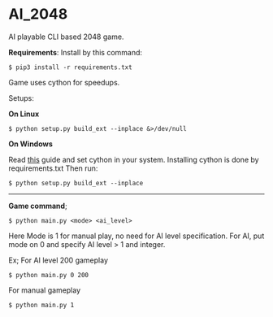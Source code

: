 # AI_2048
AI playable CLI based 2048 game.

**Requirements**:
Install by this command:

    $ pip3 install -r requirements.txt

Game uses cython for speedups.

Setups:

**On Linux**

    $ python setup.py build_ext --inplace &>/dev/null

**On Windows**

Read [this](https://github.com/cython/cython/wiki/InstallingOnWindows) guide and set cython in your system.
Installing cython is done by requirements.txt
Then run:

    $ python setup.py build_ext --inplace
-----------------------------------------------------
**Game command**; 

    $ python main.py <mode> <ai_level>

Here Mode is 1 for manual play, no need for AI level specification.
For AI, put mode on 0 and specify AI level > 1 and integer.

Ex; 
For AI level 200 gameplay

    $ python main.py 0 200 
 
For manual gameplay

    $ python main.py 1
